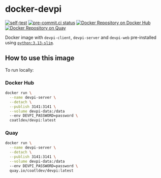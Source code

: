 # docker-devpi

[![self-test](https://github.com/coatl-dev/docker-devpi/actions/workflows/self-test.yml/badge.svg)](https://github.com/coatl-dev/docker-devpi/actions/workflows/self-test.yml)
[![pre-commit.ci status](https://results.pre-commit.ci/badge/github/coatl-dev/docker-devpi/coatl.svg)](https://results.pre-commit.ci/latest/github/coatl-dev/docker-devpi/coatl)
[![Docker Repository on Docker Hub](https://img.shields.io/badge/hub.docker.com-white?logo=docker "Docker Repository on Docker Hub")](https://hub.docker.com/r/coatldev/devpi)
[![Docker Repository on Quay](https://img.shields.io/badge/quay.io-red?logo=red-hat "Docker Repository on Quay")](https://quay.io/repository/coatldev/devpi)

Docker image with `devpi-client`, `devpi-server` and `devpi-web` pre-installed
using [`python:3.13-slim`].

## How to use this image

To run locally:

### Docker Hub

```bash
docker run \
  --name devpi-server \
  --detach \
  --publish 3141:3141 \
  --volume devpi-data:/data
  --env DEVPI_PASSWORD=password \
  coatldev/devpi:latest
```

### Quay

```bash
docker run \
  --name devpi-server \
  --detach \
  --publish 3141:3141 \
  --volume devpi-data:/data
  --env DEVPI_PASSWORD=password \
  quay.io/coatldev/devpi:latest
```

[`python:3.13-slim`]: https://github.com/docker-library/python/blob/HEAD/3.13/slim-bookworm/Dockerfile
